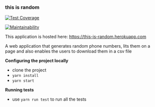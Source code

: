 ### this is random

[![Test Coverage](https://api.codeclimate.com/v1/badges/de00ed0332c3d844b4d6/test_coverage)](https://codeclimate.com/github/loicemeyo/this_is_random/test_coverage)

[![Maintainability](https://api.codeclimate.com/v1/badges/de00ed0332c3d844b4d6/maintainability)](https://codeclimate.com/github/loicemeyo/this_is_random/maintainability)

This application is hosted here: https://this-is-random.herokuapp.com

A web application that generates random phone numbers, lits them on a page and
also enables the users to download them in a csv file

 **Configuring the project locally**
 * clone the project
 * `yarn install`
 * `yarn start`

 **Running tests**
 * use `yarn run test` to run all the tests
